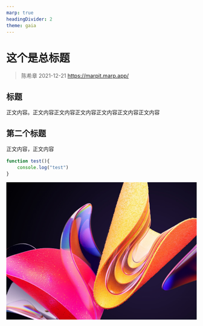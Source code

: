 ```yaml
---
marp: true
headingDivider: 2
theme: gaia
---
```



# 这个是总标题
> 陈希章 2021-12-21
https://marpit.marp.app/


## 标题

正文内容。正文内容正文内容正文内容正文内容正文内容正文内容



## 第二个标题
正文内容，正文内容

```javascript
function test(){
    console.log("test")
}
```

![w:400 h:300](images/2021-12-20-15-42-53.png)

